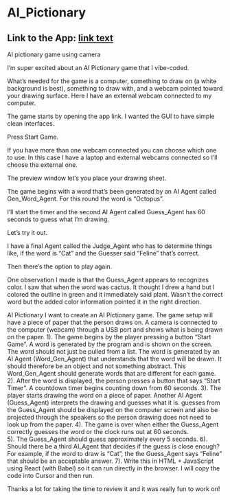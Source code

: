 # AI_Pictionary
## Link to the App:  [link text](https://ai-pictionary-frontend-git-vercel-deploy-lms-projects-e06975c6.vercel.app)
AI pictionary game using camera 

I’m super excited about an AI Pictionary game that I vibe-coded.

What’s needed for the game is a computer, something to draw on (a white background is best), something to draw with, and a webcam pointed toward your drawing surface.  Here I have an external webcam connected to my computer.  

The game starts by opening the app link.  I wanted the GUI to have simple clean interfaces.  

Press Start Game. 

If you have more than one webcam connected you can choose which one to use.  In this case I have a laptop and external webcams connected so I’ll choose the external one.  

The preview window let’s you place your drawing sheet.  

The game begins with a word that’s been generated by an AI Agent called Gen_Word_Agent.  For this round the word is “Octopus”.  

I’ll start the timer and the second AI Agent called Guess_Agent has 60 seconds to guess what I’m drawing. 

Let’s try it out.  

I have a final Agent called the Judge_Agent who has to determine things like, if the word is “Cat” and the Guesser said “Feline” that’s correct.  

Then there’s the option to play again.  

One observation I made is that the Guess_Agent appears to recognizes color.  I saw that when the word was cactus. It thought I drew a hand but I colored the outline in green and it immediately said plant.  Wasn’t the correct word but the added color information pointed it in the right direction. 

AI Pictionary
I want to create an AI Pictionary game.  The game setup will have a piece of paper that the person draws on.  A camera is connected to the computer (webcam) through a USB port and shows what is being drawn on the paper.
1). The game begins by the player pressing a button “Start Game”.  A word is generated by the program and is shown on the screen.  The word should not just be pulled from a list.  The word is generated by an AI Agent (Word_Gen_Agent) that understands that the word will be drawn.  It should therefore be an object and not something abstract.  This Word_Gen_Agent should generate words that are different for each game.  
2).  After the word is displayed, the person presses a button that says “Start Timer”.  A countdown timer begins counting down from 60 seconds.
3). The player starts drawing the word on a piece of paper.  Another AI Agent (Guess_Agent) interprets the drawing and guesses what it is.  guesses from the Guess_Agent should be displayed on the computer screen and also be projected through the speakers so the person drawing does not need to look up from the paper. 
4). The game is over when either the Guess_Agent correctly guesses the word or the clock runs out at 60 seconds.  
5). The Guess_Agent should guess approximately every 5 seconds. 
6). Should there be a third AI_Agent that decides if the guess is close enough?  For example, if the word to draw is “Cat”, the the Guess_Agent says “Feline” that should be an acceptable answer. 
7). Write this in HTML + JavaScript using React (with Babel) so it can run directly in the browser.  I will copy the code into Cursor and then run.  


Thanks a lot for taking the time to review it and it was really fun to work on! 
